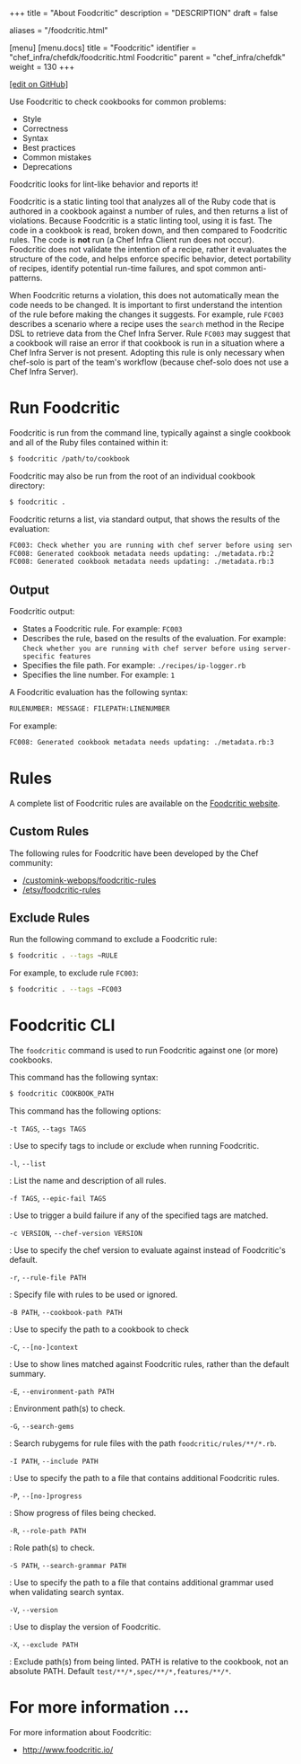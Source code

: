 +++
title = "About Foodcritic"
description = "DESCRIPTION"
draft = false

aliases = "/foodcritic.html"

[menu]
  [menu.docs]
    title = "Foodcritic"
    identifier = "chef_infra/chefdk/foodcritic.html Foodcritic"
    parent = "chef_infra/chefdk"
    weight = 130
+++    

[\[edit on
GitHub\]](https://github.com/chef/chef-web-docs/blob/master/chef_master/source/foodcritic.rst)

Use Foodcritic to check cookbooks for common problems:

-   Style
-   Correctness
-   Syntax
-   Best practices
-   Common mistakes
-   Deprecations

Foodcritic looks for lint-like behavior and reports it!

Foodcritic is a static linting tool that analyzes all of the Ruby code
that is authored in a cookbook against a number of rules, and then
returns a list of violations. Because Foodcritic is a static linting
tool, using it is fast. The code in a cookbook is read, broken down, and
then compared to Foodcritic rules. The code is **not** run (a Chef Infra
Client run does not occur). Foodcritic does not validate the intention
of a recipe, rather it evaluates the structure of the code, and helps
enforce specific behavior, detect portability of recipes, identify
potential run-time failures, and spot common anti-patterns.

When Foodcritic returns a violation, this does not automatically mean
the code needs to be changed. It is important to first understand the
intention of the rule before making the changes it suggests. For
example, rule `FC003` describes a scenario where a recipe uses the
`search` method in the Recipe DSL to retrieve data from the Chef Infra
Server. Rule `FC003` may suggest that a cookbook will raise an error if
that cookbook is run in a situation where a Chef Infra Server is not
present. Adopting this rule is only necessary when chef-solo is part of
the team's workflow (because chef-solo does not use a Chef Infra
Server).

Run Foodcritic
==============

Foodcritic is run from the command line, typically against a single
cookbook and all of the Ruby files contained within it:

``` bash
$ foodcritic /path/to/cookbook
```

Foodcritic may also be run from the root of an individual cookbook
directory:

``` bash
$ foodcritic .
```

Foodcritic returns a list, via standard output, that shows the results
of the evaluation:

``` bash
FC003: Check whether you are running with chef server before using server-specific features: ./recipes/ip-logger.rb:1
FC008: Generated cookbook metadata needs updating: ./metadata.rb:2
FC008: Generated cookbook metadata needs updating: ./metadata.rb:3
```

Output
------

Foodcritic output:

-   States a Foodcritic rule. For example: `FC003`
-   Describes the rule, based on the results of the evaluation. For
    example:
    `Check whether you are running with chef server before using server-specific features`
-   Specifies the file path. For example: `./recipes/ip-logger.rb`
-   Specifies the line number. For example: `1`

A Foodcritic evaluation has the following syntax:

``` bash
RULENUMBER: MESSAGE: FILEPATH:LINENUMBER
```

For example:

``` bash
FC008: Generated cookbook metadata needs updating: ./metadata.rb:3
```

Rules
=====

A complete list of Foodcritic rules are available on the [Foodcritic
website](http://foodcritic.io).

Custom Rules
------------

The following rules for Foodcritic have been developed by the Chef
community:

-   [/customink-webops/foodcritic-rules](https://github.com/customink-webops/foodcritic-rules)
-   [/etsy/foodcritic-rules](https://github.com/etsy/foodcritic-rules)

Exclude Rules
-------------

Run the following command to exclude a Foodcritic rule:

``` bash
$ foodcritic . --tags ~RULE
```

For example, to exclude rule `FC003`:

``` bash
$ foodcritic . --tags ~FC003
```

Foodcritic CLI
==============

The `foodcritic` command is used to run Foodcritic against one (or more)
cookbooks.

This command has the following syntax:

``` bash
$ foodcritic COOKBOOK_PATH
```

This command has the following options:

`-t TAGS`, `--tags TAGS`

:   Use to specify tags to include or exclude when running Foodcritic.

`-l`, `--list`

:   List the name and description of all rules.

`-f TAGS`, `--epic-fail TAGS`

:   Use to trigger a build failure if any of the specified tags are
    matched.

`-c VERSION`, `--chef-version VERSION`

:   Use to specify the chef version to evaluate against instead of
    Foodcritic's default.

`-r`, `--rule-file PATH`

:   Specify file with rules to be used or ignored.

`-B PATH`, `--cookbook-path PATH`

:   Use to specify the path to a cookbook to check

`-C`, `--[no-]context`

:   Use to show lines matched against Foodcritic rules, rather than the
    default summary.

`-E`, `--environment-path PATH`

:   Environment path(s) to check.

`-G`, `--search-gems`

:   Search rubygems for rule files with the path
    `foodcritic/rules/**/*.rb`.

`-I PATH`, `--include PATH`

:   Use to specify the path to a file that contains additional
    Foodcritic rules.

`-P`, `--[no-]progress`

:   Show progress of files being checked.

`-R`, `--role-path PATH`

:   Role path(s) to check.

`-S PATH`, `--search-grammar PATH`

:   Use to specify the path to a file that contains additional grammar
    used when validating search syntax.

`-V`, `--version`

:   Use to display the version of Foodcritic.

`-X`, `--exclude PATH`

:   Exclude path(s) from being linted. PATH is relative to the cookbook,
    not an absolute PATH. Default `test/**/*,spec/**/*,features/**/*`.

For more information ...
========================

For more information about Foodcritic:

-   <http://www.foodcritic.io/>

